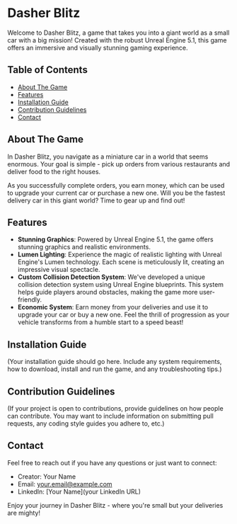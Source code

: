 # Dasher Blitz

Welcome to Dasher Blitz, a game that takes you into a giant world as a small car with a big mission! Created with the robust Unreal Engine 5.1, this game offers an immersive and visually stunning gaming experience. 

## Table of Contents
- [About The Game](#about-the-game)
- [Features](#features)
- [Installation Guide](#installation-guide)
- [Contribution Guidelines](#contribution-guidelines)
- [Contact](#contact)

## About The Game

In Dasher Blitz, you navigate as a miniature car in a world that seems enormous. Your goal is simple - pick up orders from various restaurants and deliver food to the right houses. 

As you successfully complete orders, you earn money, which can be used to upgrade your current car or purchase a new one. Will you be the fastest delivery car in this giant world? Time to gear up and find out!

## Features

- **Stunning Graphics**: Powered by Unreal Engine 5.1, the game offers stunning graphics and realistic environments. 
- **Lumen Lighting**: Experience the magic of realistic lighting with Unreal Engine's Lumen technology. Each scene is meticulously lit, creating an impressive visual spectacle.
- **Custom Collision Detection System**: We've developed a unique collision detection system using Unreal Engine blueprints. This system helps guide players around obstacles, making the game more user-friendly.
- **Economic System**: Earn money from your deliveries and use it to upgrade your car or buy a new one. Feel the thrill of progression as your vehicle transforms from a humble start to a speed beast!

## Installation Guide

(Your installation guide should go here. Include any system requirements, how to download, install and run the game, and any troubleshooting tips.)

## Contribution Guidelines

(If your project is open to contributions, provide guidelines on how people can contribute. You may want to include information on submitting pull requests, any coding style guides you adhere to, etc.)

## Contact

Feel free to reach out if you have any questions or just want to connect:

- Creator: Your Name
- Email: your.email@example.com
- LinkedIn: [Your Name](your LinkedIn URL)

Enjoy your journey in Dasher Blitz - where you're small but your deliveries are mighty!
